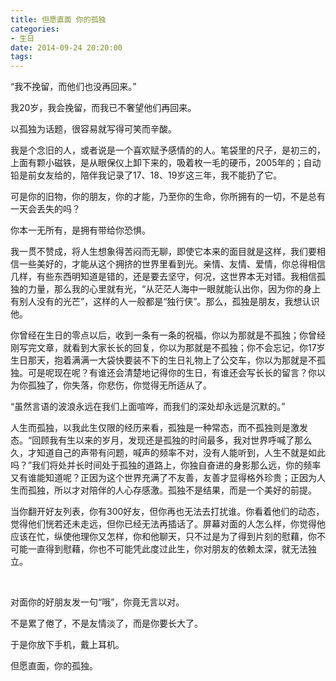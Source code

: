 ```yaml
---
title: 但愿直面 你的孤独
categories:
- 生日
date: 2014-09-24 20:20:00
tags:
---
```




“我不挽留，而他们也没再回来。”

我20岁，我会挽留，而我已不奢望他们再回来。

  

以孤独为话题，很容易就写得可笑而辛酸。



我是个念旧的人，或者说是一个喜欢赋予感情的的人。笔袋里的尺子，是初三的，上面有颗小磁铁，是从眼保仪上卸下来的，吸着枚一毛的硬币，2005年的；自动铅是前女友给的，陪伴我记录了17、18、19岁这三年，我不能扔了它。

 

可是你的旧物，你的朋友，你的才能，乃至你的生命，你所拥有的一切，不是总有一天会丢失的吗？

 

你本一无所有，是拥有带给你恐惧。

 

我一贯不赞成，将人生想象得苦闷而无聊，即使它本来的面目就是这样，我们要相信一些美好的，才能从这个拥挤的世界里看到光。亲情、友情、爱情，你总得相信几样，有些东西明知道是错的，还是要去坚守，何况，这世界本无对错。我相信孤独的力量，那么我的心里就有光，“从茫茫人海中一眼就能认出你，因为你的身上有别人没有的光芒”，这样的人一般都是“独行侠”。那么，孤独是朋友，我想认识他。

 

你曾经在生日的零点以后，收到一条有一条的祝福，你以为那就是不孤独；你曾经刚写完文章，就看到大家长长的回复，你以为那就是不孤独；你不会忘记，你17岁生日那天，抱着满满一大袋快要装不下的生日礼物上了公交车，你以为那就是不孤独。可是呢现在呢？有谁还会清楚地记得你的生日，有谁还会写长长的留言？你以为你孤独了，你失落，你悲伤，你觉得无所适从了。

 

 “虽然言语的波浪永远在我们上面喧哗，而我们的深处却永远是沉默的。”

 

人生而孤独，以我此生仅限的经历来看，孤独是一种常态，而不孤独则是激发态。“回顾我有生以来的岁月，发现还是孤独的时间最多，我对世界呼喊了那么久，才知道自己的声带有问题，喊声的频率不对，没有人能听到，人生不就是如此吗？”我们将处并长时间处于孤独的道路上，你独自奋进的身影那么远，你的频率又有谁能知道呢？正因为这个世界充满了不友善，友善才显得格外珍贵；正因为人生而孤独，所以才对陪伴的人心存感激。孤独不是结果，而是一个美好的前提。

 

当你翻开好友列表，你有300好友，但你再也无法去打扰谁。你看着他们的动态，觉得他们恍若还未走远，但你已经无法再插话了。屏幕对面的人怎么样，你觉得他应该在忙，纵使他理你又怎样，你和他聊天，只不过是为了得到片刻的慰藉，你不可能一直得到慰藉，你也不可能凭此度过此生，你对朋友的依赖太深，就无法独立。

<br>

对面你的好朋友发一句“哦”，你竟无言以对。

不是累了倦了，不是友情淡了，而是你要长大了。

于是你放下手机，戴上耳机。

但愿直面，你的孤独。